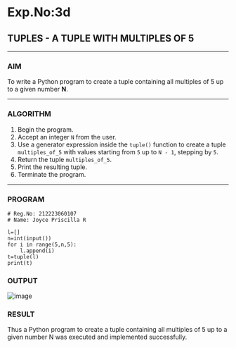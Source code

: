 # Exp.No:3d  
## TUPLES - A TUPLE WITH MULTIPLES OF 5

---

### AIM  
To write a Python program to create a tuple containing all multiples of 5 up to a given number **N**.

---

### ALGORITHM

1. Begin the program.  
2. Accept an integer `N` from the user.  
3. Use a generator expression inside the `tuple()` function to create a tuple `multiples_of_5` with values starting from `5` up to `N - 1`, stepping by `5`.  
4. Return the tuple `multiples_of_5`.  
5. Print the resulting tuple.  
6. Terminate the program.

---

### PROGRAM

```
# Reg.No: 212223060107
# Name: Joyce Priscilla R

l=[]
n=int(input())
for i in range(5,n,5):
    l.append(i)
t=tuple(l)
print(t)
```

### OUTPUT

![image](https://github.com/user-attachments/assets/69f660fb-9daf-48dd-8707-b813f22c789a)


### RESULT
Thus a Python program to create a tuple containing all multiples of 5 up to a given number N was executed and implemented successfully.
